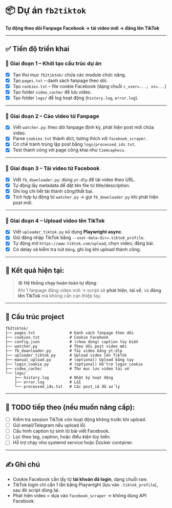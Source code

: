 # 📦 Dự án `fb2tiktok`
**Tự động theo dõi Fanpage Facebook → tải video mới → đăng lên TikTok**

---

## ✅ Tiến độ triển khai

### 🔹 **Giai đoạn 1 – Khởi tạo cấu trúc dự án**
- [x] Tạo thư mục `fb2tiktok/` chứa các module chức năng.
- [x] Tạo `pages.txt` – danh sách fanpage theo dõi.
- [x] Tạo `cookies.txt` – file cookie Facebook (dạng chuỗi `c_user=...; xs=...`)
- [x] Tạo folder `video_cache/` để lưu video.
- [x] Tạo folder `logs/` để log hoạt động (`history.log`, `error.log`).

---

### 🔹 **Giai đoạn 2 – Cào video từ Fanpage**
- [x] Viết `watcher.py`: theo dõi fanpage định kỳ, phát hiện post mới chứa video.
- [x] Parse `cookies.txt` thành dict, tương thích với `facebook_scraper`.
- [x] Cơ chế tránh trùng lặp post bằng `logs/processed_ids.txt`.
- [x] Test thành công với page công khai như `tiemcaphecu`.

---

### 🔹 **Giai đoạn 3 – Tải video từ Facebook**
- [x] Viết `fb_downloader.py`: dùng `yt-dlp` để tải video theo URL.
- [x] Tự động lấy metadata để đặt tên file từ title/description.
- [x] Ghi log chi tiết tải thành công/thất bại.
- [x] Tích hợp tự động từ `watcher.py` → gọi `fb_downloader.py` khi phát hiện post mới.

---

### 🔹 **Giai đoạn 4 – Upload video lên TikTok**
- [x] Viết `uploader_tiktok.py` sử dụng **Playwright async**.
- [x] Giữ đăng nhập TikTok bằng `--user-data-dir=.tiktok_profile`.
- [x] Tự động mở `https://www.tiktok.com/upload`, chọn video, đăng bài.
- [x] Có delay và kiểm tra nút `Đăng`, ghi log khi upload thành công.

---

## 📌 Kết quả hiện tại:
> 🟢 **Hệ thống chạy hoàn toàn tự động**:  
Khi 1 fanpage đăng video mới → script sẽ **phát hiện**, **tải về**, và **đăng lên TikTok** mà không cần can thiệp tay.

---

## 📁 Cấu trúc project

```
fb2tiktok/
├── pages.txt               # Danh sách fanpage theo dõi
├── cookies.txt             # Cookie Facebook
├── config.json             # (chưa dùng) caption tùy biến
├── watcher.py              # Theo dõi post video mới
├── fb_downloader.py        # Tải video bằng yt-dlp
├── uploader_tiktok.py      # Upload video lên TikTok
├── manual_upload.py        # (optional) Upload bằng tay
├── login_cookie.py         # (optional) Hỗ trợ login cookie
├── video_cache/            # Thư mục lưu video tải về
└── logs/
    ├── history.log         # Nhật ký hoạt động
    ├── error.log           # Lỗi
    └── processed_ids.txt   # Các post_id đã xử lý
```

---

## 🚧 TODO tiếp theo (nếu muốn nâng cấp):
- [ ] Kiểm tra session TikTok còn hoạt động không trước khi upload.
- [ ] Gửi email/Telegram nếu upload lỗi.
- [ ] Cấu hình caption tự sinh từ bài viết Facebook.
- [ ] Lọc theo tag, caption, hoặc điều kiện tùy biến.
- [ ] Hỗ trợ chạy như systemd service hoặc Docker container.

---

## ✍ Ghi chú
- Cookie Facebook cần lấy từ **tài khoản đã login**, dạng chuỗi raw.
- TikTok login chỉ cần 1 lần bằng Playwright (lưu vào `.tiktok_profile`), sau đó script dùng lại.
- Phát hiện video = dựa vào `facebook_scraper` → không dùng API Facebook.